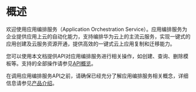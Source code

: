 # 概述<a name="aos_02_0001"></a>

欢迎使用应用编排服务（Application Orchestration Service）。应用编排服务为企业提供应用上云的自动化能力，支持编排华为云上的主流云服务，实现一键式的应用创建及云服务资源开通，提供高效的一键式云上应用复制和迁移能力。

您可以使用本文档提供API对应用编排服务进行相关操作，如创建、查询、删除模板等。支持的全部操作请参见[API概览](API概览.md)。

在调用应用编排服务API之前，请确保已经充分了解应用编排服务相关概念，详细信息请参见[产品介绍](https://support.huaweicloud.com/productdesc-aos/aos_productdesc_0001.html)。

